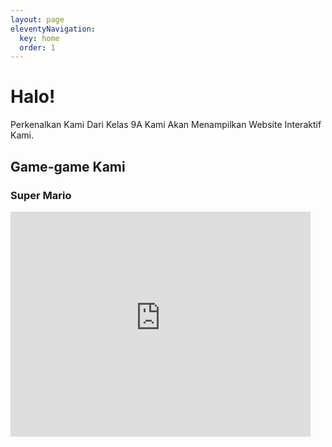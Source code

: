 ```yaml
---
layout: page
eleventyNavigation:
  key: home
  order: 1
---
```


# Halo!
Perkenalkan Kami Dari Kelas 9A Kami Akan Menampilkan Website Interaktif Kami.

## Game-game Kami

### Super Mario

<iframe width="480" height="360" src="https://game-scratch.vercel.app/" title="Super Mario 9A Gio" frameborder="0"</iframe>

<i>*Hanya Bisa Menggunakan Keyboard</i>

## Siapa Kami?
Kami Adalah Orang Random

